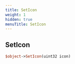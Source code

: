 ```yaml
---
title: SetIcon
weight: 1
hidden: true
menuTitle: SetIcon
---
```

## SetIcon
```perl
$object->SetIcon(uint32 icon)
```